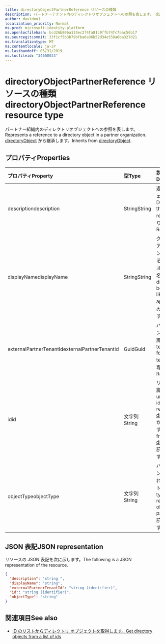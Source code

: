 ```yaml
---
title: directoryObjectPartnerReference リソースの種類
description: パートナーテナント内のディレクトリオブジェクトへの参照を表します。 directoryObject から継承します。
author: davidmu1
localization_priority: Normal
ms.prod: microsoft-identity-platform
ms.openlocfilehash: bcd26b80ba133ec2f4fa81c9ffb74fc7aac56b17
ms.sourcegitcommit: 33f1cf5b3b79bfba6a06b52d34e558a6ba327d21
ms.translationtype: MT
ms.contentlocale: ja-JP
ms.lasthandoff: 05/31/2019
ms.locfileid: "34658023"
---
```

# <a name="directoryobjectpartnerreference-resource-type"></a><span data-ttu-id="cb71e-104">directoryObjectPartnerReference リソースの種類</span><span class="sxs-lookup"><span data-stu-id="cb71e-104">directoryObjectPartnerReference resource type</span></span>

<span data-ttu-id="cb71e-105">パートナー組織内のディレクトリオブジェクトへの参照を表します。</span><span class="sxs-lookup"><span data-stu-id="cb71e-105">Represents a reference to a directory object in a partner organization.</span></span> <span data-ttu-id="cb71e-106">[directoryObject](/graph/api/resources/directoryobject?view=graph-rest-v1.0) から継承します。</span><span class="sxs-lookup"><span data-stu-id="cb71e-106">Inherits from [directoryObject](/graph/api/resources/directoryobject?view=graph-rest-v1.0).</span></span>

## <a name="properties"></a><span data-ttu-id="cb71e-107">プロパティ</span><span class="sxs-lookup"><span data-stu-id="cb71e-107">Properties</span></span>

| <span data-ttu-id="cb71e-108">プロパティ</span><span class="sxs-lookup"><span data-stu-id="cb71e-108">Property</span></span> | <span data-ttu-id="cb71e-109">型</span><span class="sxs-lookup"><span data-stu-id="cb71e-109">Type</span></span> | <span data-ttu-id="cb71e-110">説明</span><span class="sxs-lookup"><span data-stu-id="cb71e-110">Description</span></span> |
|:---------------|:--------|:----------|
|<span data-ttu-id="cb71e-111">description</span><span class="sxs-lookup"><span data-stu-id="cb71e-111">description</span></span>|<span data-ttu-id="cb71e-112">String</span><span class="sxs-lookup"><span data-stu-id="cb71e-112">String</span></span>| <span data-ttu-id="cb71e-113">返されるオブジェクトの説明。</span><span class="sxs-lookup"><span data-stu-id="cb71e-113">Description of the object returned.</span></span> <span data-ttu-id="cb71e-114">読み取り専用です。</span><span class="sxs-lookup"><span data-stu-id="cb71e-114">Read-only.</span></span> |
|<span data-ttu-id="cb71e-115">displayName</span><span class="sxs-lookup"><span data-stu-id="cb71e-115">displayName</span></span>|<span data-ttu-id="cb71e-116">String</span><span class="sxs-lookup"><span data-stu-id="cb71e-116">String</span></span>| <span data-ttu-id="cb71e-117">グループまたはアプリケーションなど、返されるディレクトリオブジェクトの名前。</span><span class="sxs-lookup"><span data-stu-id="cb71e-117">Name of directory object being returned, like group or application.</span></span> <span data-ttu-id="cb71e-118">読み取り専用です。</span><span class="sxs-lookup"><span data-stu-id="cb71e-118">Read-only.</span></span> |
|<span data-ttu-id="cb71e-119">externalPartnerTenantId</span><span class="sxs-lookup"><span data-stu-id="cb71e-119">externalPartnerTenantId</span></span>|<span data-ttu-id="cb71e-120">Guid</span><span class="sxs-lookup"><span data-stu-id="cb71e-120">Guid</span></span>| <span data-ttu-id="cb71e-121">パートナーテナントのテナント識別子。</span><span class="sxs-lookup"><span data-stu-id="cb71e-121">The tenant identifier for the partner tenant.</span></span> <span data-ttu-id="cb71e-122">読み取り専用です。</span><span class="sxs-lookup"><span data-stu-id="cb71e-122">Read-only.</span></span> |
|<span data-ttu-id="cb71e-123">id</span><span class="sxs-lookup"><span data-stu-id="cb71e-123">id</span></span>|<span data-ttu-id="cb71e-124">文字列</span><span class="sxs-lookup"><span data-stu-id="cb71e-124">String</span></span>| <span data-ttu-id="cb71e-125">リソースの一意識別子。</span><span class="sxs-lookup"><span data-stu-id="cb71e-125">The unique identifier for the resource.</span></span> <span data-ttu-id="cb71e-126">[directoryObject](/graph/api/resources/directoryobject?view=graph-rest-v1.0) から継承されます。</span><span class="sxs-lookup"><span data-stu-id="cb71e-126">Inherited from [directoryObject](/graph/api/resources/directoryobject?view=graph-rest-v1.0).</span></span> <span data-ttu-id="cb71e-127">読み取り専用です。</span><span class="sxs-lookup"><span data-stu-id="cb71e-127">Read-only.</span></span> |
|<span data-ttu-id="cb71e-128">objectType</span><span class="sxs-lookup"><span data-stu-id="cb71e-128">objectType</span></span>|<span data-ttu-id="cb71e-129">文字列</span><span class="sxs-lookup"><span data-stu-id="cb71e-129">String</span></span>| <span data-ttu-id="cb71e-130">パートナーテナント内の参照されるオブジェクトの種類。</span><span class="sxs-lookup"><span data-stu-id="cb71e-130">The type of the referenced object in the partner tenant.</span></span> <span data-ttu-id="cb71e-131">読み取り専用です。</span><span class="sxs-lookup"><span data-stu-id="cb71e-131">Read-only.</span></span> |

## <a name="json-representation"></a><span data-ttu-id="cb71e-132">JSON 表記</span><span class="sxs-lookup"><span data-stu-id="cb71e-132">JSON representation</span></span>

<span data-ttu-id="cb71e-133">リソースの JSON 表記を次に示します。</span><span class="sxs-lookup"><span data-stu-id="cb71e-133">The following is a JSON representation of the resource.</span></span>

<!-- {
  "blockType": "resource",
  "keyProperty": "id",
  "@odata.type": "microsoft.graph.directoryObjectPartnerReference"
}-->

```json
{
  "description": "string ",
  "displayName": "string",
  "externalPartnerTenantId": "string (identifier)",
  "id": "string (identifier)",
  "objectType": "string"
}
```

## <a name="see-also"></a><span data-ttu-id="cb71e-134">関連項目</span><span class="sxs-lookup"><span data-stu-id="cb71e-134">See also</span></span>

- [<span data-ttu-id="cb71e-135">ID のリストからディレクトリ オブジェクトを取得します。</span><span class="sxs-lookup"><span data-stu-id="cb71e-135">Get directory objects from a list of ids</span></span>](/graph/api/directoryobject-getbyids?view=graph-rest-v1.0)

<!-- uuid: fbec8cd7-cfe4-431d-87fc-d102cd2841a4
2018-12-06 02:01:30 UTC -->
<!--
{
  "type": "#page.annotation",
  "description": "directoryObjectPartnerReference resource",
  "keywords": "",
  "section": "documentation",
  "tocPath": "",
  "suppressions": []
}
-->
